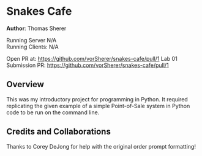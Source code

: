 # Snakes Cafe

**Author**: Thomas Sherer

Running Server          N/A <!-- (i.e., Deployed URL) -->           
Running Clients:        N/A <!-- (e.g., React) -->

Open PR at:             https://github.com/vorSherer/snakes-cafe/pull/1
Lab 01 Submission PR:   https://github.com/vorSherer/snakes-cafe/pull/1


## Overview
This was my introductory project for programming in Python. It required replicating the given example of a simple Point-of-Sale system in Python code to be run on the command line.

## Credits and Collaborations
<!-- Give credit (and a link) to other people or resources that helped you build this application. -->
Thanks to Corey DeJong for help with the original order prompt formatting!

